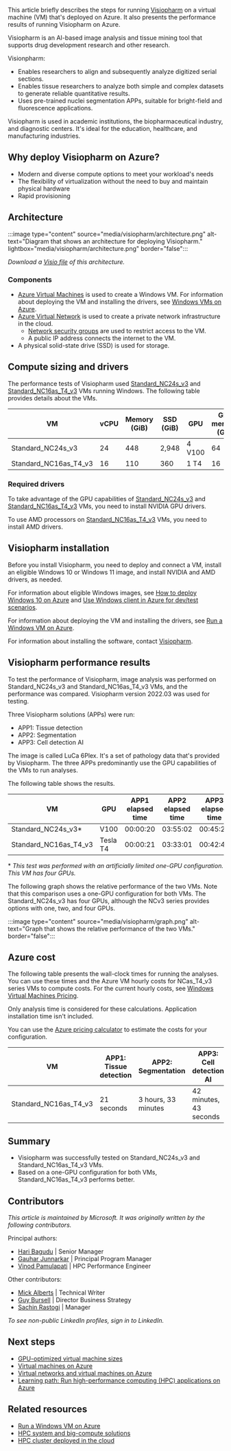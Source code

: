 This article briefly describes the steps for running [Visiopharm](https://visiopharm.com) on a virtual machine (VM) that's deployed on Azure. It also presents the performance results of running Visiopharm on Azure.

Visiopharm is an AI-based image analysis and tissue mining tool that supports drug development research and other research.  

Visionpharm:

- Enables researchers to align and subsequently analyze digitized serial sections. 
- Enables tissue researchers to analyze both simple and complex datasets to generate reliable quantitative results.
- Uses pre-trained nuclei segmentation APPs, suitable for bright-field and fluorescence applications.

Visiopharm is used in academic institutions, the biopharmaceutical industry, and diagnostic centers. It's ideal for the education, healthcare, and manufacturing industries.

## Why deploy Visiopharm on Azure?

- Modern and diverse compute options to meet your workload's needs
- The flexibility of virtualization without the need to buy and maintain physical hardware
- Rapid provisioning

## Architecture

:::image type="content" source="media/visiopharm/architecture.png" alt-text="Diagram that shows an architecture for deploying Visiopharm." lightbox="media/visiopharm/architecture.png" border="false":::

*Download a [Visio file](https://arch-center.azureedge.net/visiopharm.vsdx) of this
architecture.*

### Components

- [Azure Virtual Machines](https://azure.microsoft.com/services/virtual-machines) is
    used to create a Windows VM. For information about deploying the VM and installing the drivers, see [Windows VMs on Azure](../../reference-architectures/n-tier/windows-vm.yml).
- [Azure Virtual Network](https://azure.microsoft.com/services/virtual-network) is
    used to create a private network infrastructure in the cloud.
  - [Network security groups](/azure/virtual-network/network-security-groups-overview) are used to restrict access to the VM.  
  - A public IP address connects the internet to the VM.
- A physical solid-state drive (SSD) is used for storage.

## Compute sizing and drivers

The performance tests of Visiopharm used [Standard_NC24s_v3](/azure/virtual-machines/ncv3-series) and [Standard_NC16as_T4_v3](/azure/virtual-machines/nct4-v3-series) VMs running Windows. The following table provides details about the VMs.

|VM |	vCPU|	Memory (GiB)|	SSD (GiB)|	GPU	|GPU memory (GiB)|	Maximum data disks|
|-|-|-|-|-|-|-|
|Standard_NC24s_v3	|24|	448|	2,948|	4 V100|	64|	32|
|Standard_NC16as_T4_v3|	16|	110|	360|	1 T4|	16	|32|

### Required drivers

To take advantage of the GPU capabilities of [Standard_NC24s_v3](/azure/virtual-machines/ncv3-series) and [Standard_NC16as_T4_v3](/azure/virtual-machines/nct4-v3-series) VMs, you need to install NVIDIA GPU drivers.

To use AMD processors on [Standard_NC16as_T4_v3](/azure/virtual-machines/nct4-v3-series) VMs, you need to install AMD drivers.

## Visiopharm installation

Before you install Visiopharm, you need to deploy and connect a VM, install an eligible Windows 10 or Windows 11 image, and install NVIDIA and AMD drivers, as needed.

For information about eligible Windows images, see [How to deploy Windows 10 on Azure](/azure/virtual-machines/windows/windows-desktop-multitenant-hosting-deployment) and [Use Windows client in Azure for dev/test scenarios](/azure/virtual-machines/windows/client-images).

For information about deploying the VM and installing the drivers, see [Run a Windows VM on Azure](../../reference-architectures/n-tier/windows-vm.yml).

For information about installing the software, contact [Visiopharm](https://visiopharm.com). 

## Visiopharm performance results

To test the performance of Visiopharm, image analysis was performed on Standard_NC24s_v3 and Standard_NC16as_T4_v3 VMs, and the performance was compared. Visiopharm version 2022.03 was used for testing. 

Three Visiopharm solutions (APPs) were run: 

- APP1: Tissue detection
- APP2: Segmentation
- APP3: Cell detection AI 

The image is called LuCa 6Plex. It's a set of pathology data that's provided by Visiopharm. The three APPs predominantly use the GPU capabilities of the VMs to run analyses.

The following table shows the results.

|VM | GPU| APP1 elapsed time|APP2 elapsed time| APP3 elapsed time|
|-|-|-|-|-|
|Standard_NC24s_v3*|V100|00:00:20|03:55:02|00:45:21|
|Standard_NC16as_T4_v3|Tesla T4|00:00:21|03:33:01|00:42:43|

\* *This test was performed with an artificially limited one-GPU configuration. This VM has four GPUs.*

The following graph shows the relative performance of the two VMs. Note that this comparison uses a one-GPU configuration for both VMs. The Standard_NC24s_v3 has four GPUs, although the NCv3 series provides options with one, two, and four GPUs.

:::image type="content" source="media/visiopharm/graph.png" alt-text="Graph that shows the relative performance of the two VMs." border="false":::

## Azure cost

The following table presents the wall-clock times for running the analyses. You can use these times and the Azure VM hourly costs for NCas_T4_v3 series VMs to compute costs. For the current hourly costs, see [Windows Virtual Machines Pricing](https://azure.microsoft.com/pricing/details/virtual-machines/windows/#pricing).

Only analysis time is considered for these calculations. Application installation time isn't included.

You can use the [Azure pricing calculator](https://azure.microsoft.com/pricing/calculator) to estimate the costs for your configuration.

|VM |		APP1: Tissue detection	|APP2: Segmentation|	APP3: Cell detection AI|
|-|-|-|-|
|Standard_NC16as_T4_v3|		21 seconds	|3 hours, 33 minutes|	42 minutes, 43 seconds|

## Summary

- Visiopharm was successfully tested on Standard_NC24s_v3 and Standard_NC16as_T4_v3 VMs.
- Based on a one-GPU configuration for both VMs, Standard_NC16as_T4_v3 performs better. 

## Contributors

*This article is maintained by Microsoft. It was originally written by
the following contributors.*

Principal authors:

-   [Hari Bagudu](https://www.linkedin.com/in/hari-bagudu-88732a19) |
    Senior Manager
-   [Gauhar Junnarkar](https://www.linkedin.com/in/gauharjunnarkar) |
    Principal Program Manager
-   [Vinod Pamulapati](https://www.linkedin.com/in/vinod-reddy-20481a104) |
    HPC Performance Engineer

Other contributors:

-   [Mick Alberts](https://www.linkedin.com/in/mick-alberts-a24a1414) |
    Technical Writer
-   [Guy Bursell](https://www.linkedin.com/in/guybursell) | Director
    Business Strategy
-   [Sachin Rastogi](https://www.linkedin.com/in/sachin-rastogi-907a3b5) |
    Manager

*To see non-public LinkedIn profiles, sign in to LinkedIn.*

## Next steps

- [GPU-optimized virtual machine sizes](/azure/virtual-machines/sizes-gpu)
- [Virtual machines on Azure](/azure/virtual-machines/overview)
- [Virtual networks and virtual machines on Azure](/azure/virtual-network/network-overview)
- [Learning path: Run high-performance computing (HPC) applications on Azure](/learn/paths/run-high-performance-computing-applications-azure)

## Related resources

- [Run a Windows VM on Azure](../../reference-architectures/n-tier/windows-vm.yml)
- [HPC system and big-compute solutions](../../solution-ideas/articles/big-compute-with-azure-batch.yml)
- [HPC cluster deployed in the cloud](../../solution-ideas/articles/hpc-cluster.yml)
